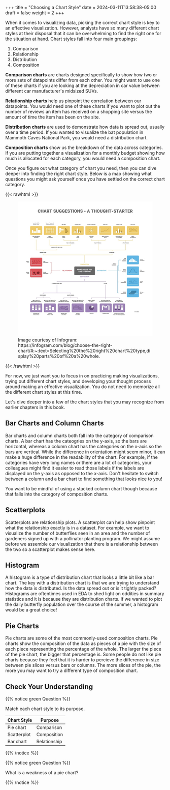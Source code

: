 +++
title = "Choosing a Chart Style"
date = 2024-03-11T13:58:38-05:00
draft = false
weight = 2
+++

When it comes to visualizing data, picking the correct chart style is key to an effective visualization. However, analysts have so many different chart styles at their disposal that it can be overwhelming to find the right one for the situation at hand. Chart styles fall into four main groupings:

1. Comparison
1. Relationship
1. Distribution
1. Composition

**Comparison charts** are charts designed specifically to show how two or more sets of datapoints differ from each other. You might want to use one of these charts if you are looking at the depreciation in car value between different car manufacturer's midsized SUVs. 

**Relationship charts** help us pinpoint the correlation between our datapoints. You would need one of these charts if you want to plot out the number of reviews an item has received on a shopping site versus the amount of time the item has been on the site.

**Distribution charts** are used to demonstrate how data is spread out, usually over a time period. If you wanted to visualize the bat population in Mammoth Caves National Park, you would need a distribution chart.

**Composition charts** show us the breakdown of the data across categories. If you are putting together a visualization for a monthly budget showing how much is allocated for each category, you would need a composition chart.

Once you figure out what category of chart you need, then you can dive deeper into finding the right chart style. Below is a map showing what questions you might ask yourself once you have settled on the correct chart category.

{{< rawhtml >}}
   <figure>
      <img src="./pictures/select-chart-map.jpeg" alt="Map to help users choose different chart types">
      <figcaption>Image courtesy of Infogram: https://infogram.com/blog/choose-the-right-chart/#:~:text=Selecting%20the%20right%20chart%20type,display%20parts%20of%20a%20whole. </figcaption>
   </figure>
{{< /rawhtml >}}

For now, we just want you to focus in on practicing making visualizations, trying out different chart styles, and developing your thought process around making an effective visualization. You do not need to memorize all the different chart styles at this time.

Let's dive deeper into a few of the chart styles that you may recognize from earlier chapters in this book.

## Bar Charts and Column Charts

Bar charts and column charts both fall into the category of comparison charts. A bar chart has the cateogries on the y-axis, so the bars are horizontal, whereas a column chart has the categories on the x-axis so the bars are vertical. While the difference in orientation might seem minor, it can make a huge difference in the readability of the chart. For example, if the categories have very long names or there are a lot of categories, your colleagues might find it easier to read those labels if the labels are displayed on the y-axis as opposed to the x-axis. Don't hesitate to switch between a column and a bar chart to find something that looks nice to you!

You want to be mindful of using a stacked column chart though because that falls into the category of composition charts. 

## Scatterplots

Scatterplots are relationship plots. A scatterplot can help show pinpoint what the relationship exactly is in a dataset. For example, we want to visualize the number of butterflies seen in an area and the number of gardeners signed up with a pollinator planting program. We might assume before we assemble our visualization that there is a relationship between the two so a scatterplot makes sense here. 

## Histogram

A histogram is a type of distribution chart that looks a little bit like a bar chart. The key with a distribution chart is that we are trying to understand how the data is distributed. Is the data spread out or is it tightly packed? Histograms are oftentimes used in EDA to shed light on oddities in summary statistics and it is because they are distribution charts. If we wanted to plot the daily butterfly population over the course of the summer, a histogram would be a great choice!

## Pie Charts

Pie charts are some of the most commonly-used composition charts. Pie charts show the composition of the data as pieces of a pie with the size of each piece representing the percentage of the whole. The larger the piece of the pie chart, the bigger that percentage is. Some people do not like pie charts because they feel that it is harder to percieve the difference in size between pie slices versus bars or columns. The more slices of the pie, the more you may want to try a different type of composition chart.

## Check Your Understanding

{{% notice green Question %}}

Match each chart style to its purpose.

| Chart Style | Purpose |
|-------------|---------|
| Pie chart | Comparison |
| Scatterplot | Composition |
| Bar chart | Relationship |

{{% /notice %}}

{{% notice green Question %}}

What is a weakness of a pie chart?

{{% /notice %}}

